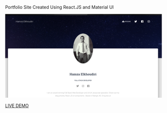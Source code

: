 Portfolio Site Created Using React.JS and Material UI

<img src="https://raw.githubusercontent.com/elkhoudh/Portfolio-Site-Using-React-and-Material-UI/master/src/assets/img/screenshot.png">

<a href="https://nervous-leavitt-d8b9ab.netlify.com/">LIVE DEMO</a>
